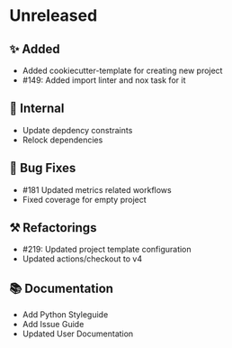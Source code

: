 # Unreleased

## ✨ Added

* Added cookiecutter-template for creating new project
* #149: Added import linter and nox task for it

## 🔩 Internal

* Update depdency constraints
* Relock dependencies

## 🐞 Bug Fixes

* #181 Updated metrics related workflows
* Fixed coverage for empty project

## ⚒️ Refactorings

* #219: Updated project template configuration
* Updated actions/checkout to v4

## 📚 Documentation
* Add Python Styleguide
* Add Issue Guide
* Updated User Documentation
